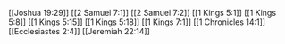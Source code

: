 [[Joshua 19:29]]
[[2 Samuel 7:1]]
[[2 Samuel 7:2]]
[[1 Kings 5:1]]
[[1 Kings 5:8]]
[[1 Kings 5:15]]
[[1 Kings 5:18]]
[[1 Kings 7:1]]
[[1 Chronicles 14:1]]
[[Ecclesiastes 2:4]]
[[Jeremiah 22:14]]
